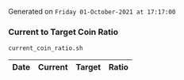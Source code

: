 Generated on `Friday 01-October-2021 at 17:17:00`

### Current to Target Coin Ratio
`current_coin_ratio.sh`

Date|Current|Target|Ratio
---|---|---|---
